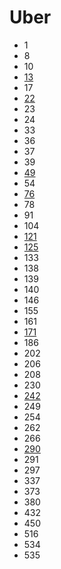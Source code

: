 # Uber

- 1
- 8
- 10
- [13](../solutions/13.md)
- 17
- [22](../solutions/22.md)
- 23
- 24
- 33
- 36
- 37
- 39
- [49](../solutions/49.md)
- 54
- [76](../solutions/76.md)
- 78
- 91
- 104
- [121](../solutions/121.md)
- [125](../solutions/125.md)
- 133
- 138
- 139
- 140
- 146
- 155
- 161
- [171](../solutions/171.md)
- 186
- 202
- 206
- 208
- 230
- [242](../solutions/242.md)
- 249
- 254
- 262
- 266
- [290](../solutions/290.md)
- 291
- 297
- 337
- 373
- 380
- 432
- 450
- 516
- 534
- 535